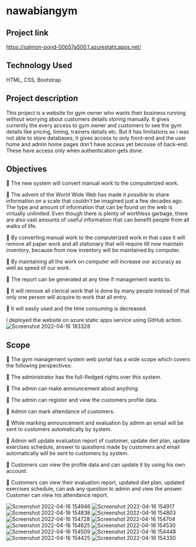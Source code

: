 # nawabiangym

## Project link 
  https://salmon-pond-00b57a500.1.azurestaticapps.net/

## Technology Used 
  HTML, CSS, Bootstrap

## Project description 
  This project is a website for gym owner who wants their business running without worrying about customers details  storing manually. It gives currently the every access to gym owner and customers to see the gym details like pricing, timing, trainers details etc. But it has limitations as i was not able to store databases, it gives access to only front-end and the user home and admin home pages don't have access yet becouse of back-end. These have access only when authentication gets done.

## Objectives
	The new system will convert manual work to the computerized work.

	The advent of the World Wide Web has made it possible to share information on a scale that couldn't be imagined just a few decades ago. The type and amount of information that can be found on the web is virtually unlimited. Even though there is plenty of worthless garbage, there are also vast amounts of useful information that can benefit people from all walks of life.

	By converting manual work to the computerized work in that case it will remove all paper work and all stationary that will require till now maintain inventory, because from now inventory will be maintained by computer.

	By maintaining all the work on computer will increase our accuracy as well as speed of our work.

	The report can be generated at any time if management wants to.

	It will remove all clerical work that is done by many people instead of that only one person will acquire to work that all entry.

	It will easily used and the time consuming is decreased.



I deployed the website on azure static apps service using GitHub action. 
![Screenshot 2022-04-16 183328](https://user-images.githubusercontent.com/91871429/163676199-1ea52547-fa49-4040-8feb-ab9f528327f4.jpg)

 ## Scope
   The gym management system web portal has a wide scope which covers the following perspectives:
  
   The administrator has the full-fledged rights over this system.
  
   The admin can make announcement about anything.
  
   The admin can register and view the customers profile data.
  
   Admin can mark attendance of customers.
  
   While marking announcement and evaluation by admin an email will be sent to customers automatically by system.
  
   Admin will update evaluation report of customer, update diet plan, update exercises schedule, answer to questions made by customers and email automatically will be     sent to customers by system.
  
   Customers can view the profile data and can update it by using his own account.
  
   Customers can view their evaluation report, updated diet plan, updated exercises schedule, can ask any question to admin and view the answer.
  Customer can view his attendance report.

![Screenshot 2022-04-16 154946](https://user-images.githubusercontent.com/91871429/163671278-0287ef2b-d18b-493d-bd63-0e03a0fda6d4.jpg)
![Screenshot 2022-04-16 154917](https://user-images.githubusercontent.com/91871429/163671287-5e647c8f-678a-4a80-8c29-1ad80a66c359.jpg)
![Screenshot 2022-04-16 154838](https://user-images.githubusercontent.com/91871429/163671294-ccbe1421-d790-403e-82a6-ad89e1e7a372.jpg)
![Screenshot 2022-04-16 154803](https://user-images.githubusercontent.com/91871429/163671298-904f7e61-3b53-44fb-b303-d271fd3e5706.jpg)
![Screenshot 2022-04-16 154728](https://user-images.githubusercontent.com/91871429/163671300-622f8828-63f7-4eef-9959-54fe719b3618.jpg)
![Screenshot 2022-04-16 154704](https://user-images.githubusercontent.com/91871429/163671302-acef02d7-eb3a-430f-a53e-519d68322a95.jpg)
![Screenshot 2022-04-16 154625](https://user-images.githubusercontent.com/91871429/163671304-ab139703-cbdb-40d9-990b-4d7f95b95900.jpg)
![Screenshot 2022-04-16 154530](https://user-images.githubusercontent.com/91871429/163671306-bd49a465-fc3e-4186-9b32-ba31d1f77056.jpg)
![Screenshot 2022-04-16 154509](https://user-images.githubusercontent.com/91871429/163671307-deaf17f1-c321-498e-9008-36e45cd49c3d.jpg)
![Screenshot 2022-04-16 154448](https://user-images.githubusercontent.com/91871429/163671311-776531e7-39e3-485b-b70f-8de42193d823.jpg)
![Screenshot 2022-04-16 154425](https://user-images.githubusercontent.com/91871429/163671312-f0eaf82b-e381-41de-9cb2-7eb442f802f6.jpg)
![Screenshot 2022-04-16 154330](https://user-images.githubusercontent.com/91871429/163671316-3857f54a-374d-40a0-a9a2-ab17e33586ab.jpg)



